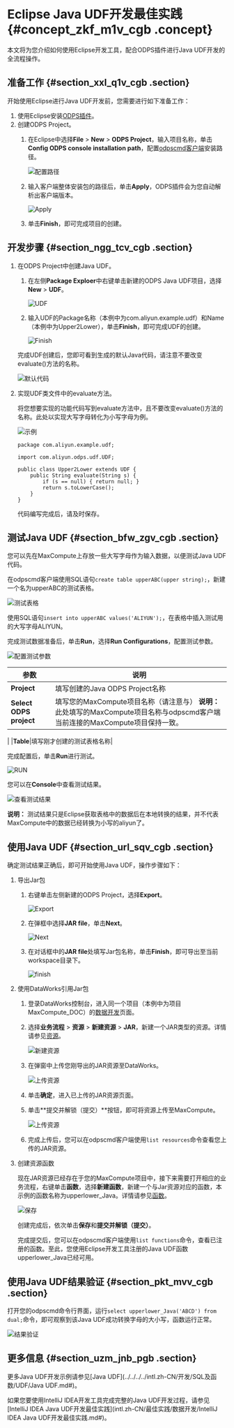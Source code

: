 # Eclipse Java UDF开发最佳实践 {#concept_zkf_m1v_cgb .concept}

本文将为您介绍如何使用Eclipse开发工具，配合ODPS插件进行Java UDF开发的全流程操作。

## 准备工作 {#section_xxl_q1v_cgb .section}

开始使用Eclipse进行Java UDF开发前，您需要进行如下准备工作：

1.  使用Eclipse安装[ODPS插件](../../../../intl.zh-CN/工具及下载/Eclipse开发插件/安装Eclipse插件.md#)。
2.  创建ODPS Project。
    1.  在Eclipse中选择**File** \> **New** \> **ODPS Project**，输入项目名称，单击**Config ODPS console installation path**，配置[odpscmd客户端](../../../../intl.zh-CN/工具及下载/客户端.md#)安装路径。

        ![配置路径](http://static-aliyun-doc.oss-cn-hangzhou.aliyuncs.com/assets/img/79958/156678794734302_zh-CN.png)

    2.  输入客户端整体安装包的路径后，单击**Apply**，ODPS插件会为您自动解析出客户端版本。

        ![Apply](http://static-aliyun-doc.oss-cn-hangzhou.aliyuncs.com/assets/img/79958/156678794834304_zh-CN.png)

    3.  单击**Finish**，即可完成项目的创建。

## 开发步骤 {#section_ngg_tcv_cgb .section}

1.  在ODPS Project中创建Java UDF。

    1.  在左侧**Package Exploer**中右键单击新建的ODPS Java UDF项目，选择**New** \> **UDF**。

        ![UDF](http://static-aliyun-doc.oss-cn-hangzhou.aliyuncs.com/assets/img/79958/156678794834311_zh-CN.png)

    2.  输入UDF的Package名称（本例中为com.aliyun.example.udf）和Name（本例中为Upper2Lower），单击**Finish**，即可完成UDF的创建。

        ![Finish](http://static-aliyun-doc.oss-cn-hangzhou.aliyuncs.com/assets/img/79958/156678794834316_zh-CN.png)

    完成UDF创建后，您即可看到生成的默认Java代码，请注意不要改变evaluate\(\)方法的名称。

    ![默认代码](http://static-aliyun-doc.oss-cn-hangzhou.aliyuncs.com/assets/img/79958/156678794834317_zh-CN.png)

2.  实现UDF类文件中的evaluate方法。

    将您想要实现的功能代码写到evaluate方法中，且不要改变evaluate\(\)方法的名称。此处以实现大写字母转化为小写字母为例。

    ![示例](http://static-aliyun-doc.oss-cn-hangzhou.aliyuncs.com/assets/img/79958/156678794934318_zh-CN.png)

    ``` {#codeblock_ly6_qfy_w0l .language-json}
    package com.aliyun.example.udf;
    
    import com.aliyun.odps.udf.UDF;
    
    public class Upper2Lower extends UDF {
        public String evaluate(String s) {
            if (s == null) { return null; }
            return s.toLowerCase();
        }
    }
    ```

    代码编写完成后，请及时保存。


## 测试Java UDF {#section_bfw_zgv_cgb .section}

您可以先在MaxCompute上存放一些大写字母作为输入数据，以便测试Java UDF代码。

在odpscmd客户端使用SQL语句`create table upperABC(upper string);`，新建一个名为upperABC的测试表格。

![测试表格](http://static-aliyun-doc.oss-cn-hangzhou.aliyuncs.com/assets/img/79958/156678794934320_zh-CN.png)

使用SQL语句`insert into upperABC values('ALIYUN');`，在表格中插入测试用的大写字母ALIYUN。

完成测试数据准备后，单击**Run**，选择**Run Configurations**，配置测试参数。

![配置测试参数](http://static-aliyun-doc.oss-cn-hangzhou.aliyuncs.com/assets/img/79958/156678794934322_zh-CN.png)

|参数|说明|
|--|--|
|**Project**|填写创建的Java ODPS Project名称|
|**Select ODPS project**|填写您的MaxCompute项目名称（请注意与） **说明：** 此处填写的MaxCompute项目名称与odpscmd客户端当前连接的MaxCompute项目保持一致。

 |
|**Table**|填写刚才创建的测试表格名称|

完成配置后，单击**Run**进行测试。

![RUN](http://static-aliyun-doc.oss-cn-hangzhou.aliyuncs.com/assets/img/79958/156678794934324_zh-CN.png)

您可以在**Console**中查看测试结果。

![查看测试结果](http://static-aliyun-doc.oss-cn-hangzhou.aliyuncs.com/assets/img/79958/156678794934326_zh-CN.png)

**说明：** 测试结果只是Eclipse获取表格中的数据后在本地转换的结果，并不代表MaxCompute中的数据已经转换为小写的aliyun了。

## 使用Java UDF {#section_url_sqv_cgb .section}

确定测试结果正确后，即可开始使用Java UDF，操作步骤如下：

1.  导出Jar包
    1.  右键单击左侧新建的ODPS Project，选择**Export**。

        ![Export](http://static-aliyun-doc.oss-cn-hangzhou.aliyuncs.com/assets/img/79958/156678795034328_zh-CN.png)

    2.  在弹框中选择**JAR file**，单击**Next**。

        ![Next](http://static-aliyun-doc.oss-cn-hangzhou.aliyuncs.com/assets/img/79958/156678795034329_zh-CN.png)

    3.  在对话框中的**JAR file**处填写Jar包名称，单击**Finish**，即可导出至当前workspace目录下。

        ![finish](http://static-aliyun-doc.oss-cn-hangzhou.aliyuncs.com/assets/img/79958/156678795034330_zh-CN.png)

2.  使用DataWorks引用Jar包
    1.  登录DataWorks控制台，进入同一个项目（本例中为项目MaxCompute\_DOC）的[数据开发](../../../../intl.zh-CN/使用指南/数据开发/界面功能/界面功能点介绍.md#)页面。
    2.  选择**业务流程** \> **资源** \> **新建资源** \> **JAR**，新建一个JAR类型的资源。详情请参见[资源](../../../../intl.zh-CN/使用指南/数据开发/业务流程/资源.md#ul_u5d_411_t2b)。

        ![新建资源](http://static-aliyun-doc.oss-cn-hangzhou.aliyuncs.com/assets/img/79958/156678795034331_zh-CN.png)

    3.  在弹窗中上传您刚导出的JAR资源至DataWorks。

        ![上传资源](http://static-aliyun-doc.oss-cn-hangzhou.aliyuncs.com/assets/img/79958/156678795034334_zh-CN.png)

    4.  单击**确定**，进入已上传的JAR资源页面。
    5.  单击**提交并解锁（提交）**按钮，即可将资源上传至MaxCompute。

        ![上传资源](http://static-aliyun-doc.oss-cn-hangzhou.aliyuncs.com/assets/img/79958/156678795034335_zh-CN.png)

    6.  完成上传后，您可以在odpscmd客户端使用`list resources`命令查看您上传的JAR资源。
3.  创建资源函数

    现在JAR资源已经存在于您的MaxCompute项目中，接下来需要打开相应的业务流程，右键单击**函数**，选择**新建函数**，新建一个与Jar资源对应的函数，本示例的函数名称为upperlower\_Java。详情请参见[函数](../../../../intl.zh-CN/使用指南/数据开发/业务流程/注册函数.md#)。

    ![保存](http://static-aliyun-doc.oss-cn-hangzhou.aliyuncs.com/assets/img/79958/156678795134337_zh-CN.png)

    创建完成后，依次单击**保存**和**提交并解锁（提交）**。

    完成提交后，您可以在odpscmd客户端使用`list functions`命令，查看已注册的函数。至此，您使用Eclipse开发工具注册的Java UDF函数upperlower\_Java已经可用。


## 使用Java UDF结果验证 {#section_pkt_mvv_cgb .section}

打开您的odpscmd命令行界面，运行`select upperlower_Java('ABCD') from dual;`命令，即可观察到该Java UDF成功转换字母的大小写，函数运行正常。

![结果验证](http://static-aliyun-doc.oss-cn-hangzhou.aliyuncs.com/assets/img/79958/156678795134338_zh-CN.png)

## 更多信息 {#section_uzm_jnb_pgb .section}

更多Java UDF开发示例请参见[Java UDF](../../../../intl.zh-CN/开发/SQL及函数/UDF/Java UDF.md#)。

如果您要使用IntelliJ IDEA开发工具完成完整的Java UDF开发过程，请参见[IntelliJ IDEA Java UDF开发最佳实践](intl.zh-CN/最佳实践/数据开发/IntelliJ IDEA Java UDF开发最佳实践.md#)。


